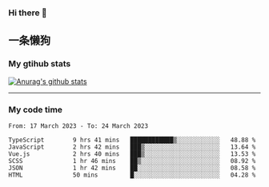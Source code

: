 ### Hi there 👋

## 一条懒狗
<!--
**kiss-me-quickly/kiss-me-quickly** is a ✨ _special_ ✨ repository because its `README.md` (this file) appears on your GitHub profile.

Here are some ideas to get you started:

- 🔭 I’m currently working on ...
- 🌱 I’m currently learning ...
- 👯 I’m looking to collaborate on ...
- 🤔 I’m looking for help with ...
- 💬 Ask me about ...
- 📫 How to reach me: ...
- 😄 Pronouns: ...
- ⚡ Fun fact: ...
-->


### My gtihub stats

[![Anurag's github stats](https://github-readme-stats.vercel.app/api?username=kiss-me-quickly)](https://github.com/anuraghazra/github-readme-stats)

***

### My code time

<!--START_SECTION:waka-->

```text
From: 17 March 2023 - To: 24 March 2023

TypeScript        9 hrs 41 mins   ████████████▒░░░░░░░░░░░░   48.88 %
JavaScript        2 hrs 42 mins   ███▒░░░░░░░░░░░░░░░░░░░░░   13.64 %
Vue.js            2 hrs 40 mins   ███▒░░░░░░░░░░░░░░░░░░░░░   13.53 %
SCSS              1 hr 46 mins    ██▒░░░░░░░░░░░░░░░░░░░░░░   08.92 %
JSON              1 hr 42 mins    ██░░░░░░░░░░░░░░░░░░░░░░░   08.58 %
HTML              50 mins         █░░░░░░░░░░░░░░░░░░░░░░░░   04.28 %
```

<!--END_SECTION:waka-->

